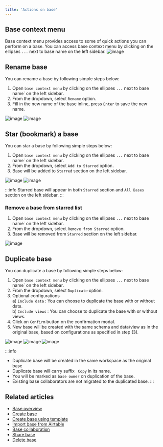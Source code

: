 ```yaml
---
title: 'Actions on base'
---
```



## Base context menu
Base context menu provides access to some of quick actions you can perform on a base. You can access base context menu by clicking on the ellipses `...` next to base name on the left sidebar.
![image](/img/v2/base-context-menu.png)

## Rename base
You can rename a base by following simple steps below:
1. Open `base context menu` by clicking on the ellipses `...` next to base name` on the left sidebar.
2. From the dropdown, select `Rename` option.
3. Fill in the new name of the base inline, press `Enter` to save the new name.
  
![image](/img/v2/rename-base-1.png)
![image](/img/v2/rename-base-2.png)


## Star (bookmark) a base
You can star a base by following simple steps below:
1. Open `base context menu` by clicking on the ellipses `...` next to base name` on the left sidebar.
2. From the dropdown, select `Add to Starred` option.
3. Base will be added to `Starred` section on the left sidebar.

![image](/img/v2/starred-base-1.png)
![image](/img/v2/starred-base-2.png)

:::info
Starred base will appear in both `Starred` section and `All Bases` section on the left sidebar.
:::

### Remove a base from starred list
1. Open `base context menu` by clicking on the ellipses `...` next to base name` on the left sidebar.
2. From the dropdown, select `Remove from Starred` option.
3. Base will be removed from `Starred` section on the left sidebar.

![image](/img/v2/starred-base-remove.png)


## Duplicate base
You can duplicate a base by following simple steps below:
1. Open `base context menu` by clicking on the ellipses `...` next to base name` on the left sidebar.
2. From the dropdown, select `Duplicate` option.
3. Optional configurations  
    a) `Include data` : You can choose to duplicate the base with or without data.  
    b) `Include views` : You can choose to duplicate the base with or without views.  
4. Click on `Confirm` button on the confirmation modal.
5. New base will be created with the same schema and data/view as in the original base, based on configurations as specified in step (3).
  
![image](/img/v2/duplicate-base-1.png)
![image](/img/v2/duplicate-base-2.png)
![image](/img/v2/duplicate-base-3.png)    

:::info
- Duplicate base will be created in the same workspace as the original base
- Duplicate base will carry suffix ` Copy` in its name.
- You will be marked as `base owner` on duplication of the base.
- Existing base collaborators are not migrated to the duplicated base.
:::

## Related articles
- [Base overview](/bases/base-overview)
- [Create base](/bases/create-base)
- [Create base using template](/bases/create-base-using-template)
- [Import base from Airtable](/bases/import-base-from-airtable)
- [Base collaboration](/bases/base-collaboration)
- [Share base](/bases/share-base)
- [Delete base](/bases/delete-base)